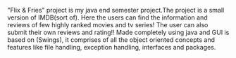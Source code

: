 "Flix & Fries" project is my java end semester project.The project is a small version of IMDB(sort of). Here the users can find the information and reviews of few highly ranked movies and tv series! The user can also submit their own reviews and rating!! Made completely using java and GUI is based on (Swings), it comprises of all the object oriented concepts and features like file handling, exception handling, interfaces and packages.
